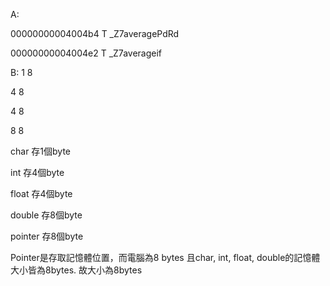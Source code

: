 A:

00000000004004b4 T _Z7averagePdRd


00000000004004e2 T _Z7averageif



B:
1 8

4 8

4 8

8 8

char    存1個byte

int     存4個byte

float   存4個byte

double  存8個byte

pointer 存8個byte

Pointer是存取記憶體位置，而電腦為8 bytes  且char, int, float, double的記憶體大小皆為8bytes. 故大小為8bytes
